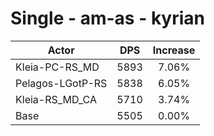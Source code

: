 # Single - am-as - kyrian
| Actor | DPS | Increase |
|---|:---:|:---:|
|Kleia-PC-RS_MD|5893|7.06%|
|Pelagos-LGotP-RS|5838|6.05%|
|Kleia-RS_MD_CA|5710|3.74%|
|Base|5505|0.00%|

